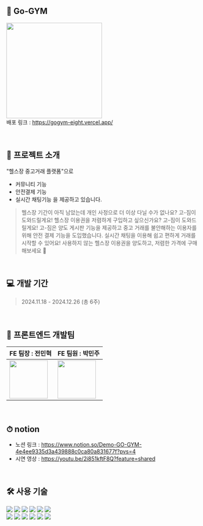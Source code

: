 ## 💪 Go-GYM
<img src="https://velog.velcdn.com/images/mari0000/post/d91d634f-2ae1-41e2-8e0e-78f40a369b76/image.png" width="250"/> <br /> 배포 링크 : https://gogym-eight.vercel.app/

<br />

## 🚀 프로젝트 소개
"헬스장 중고거래 플랫폼"으로 
- 커뮤니티 기능
- 안전결제 기능
- 실시간 채팅기능
을 제공하고 있습니다.

> 헬스장 기간이 아직 남았는데 개인 사정으로 더 이상 다닐 수가 없나요? 고-짐이 도와드릴게요!
헬스장 이용권을 저렴하게 구입하고 싶으신가요? 고-짐이 도와드릴게요!
고-짐은 양도 게시판 기능을 제공하고 중고 거래를 불안해하는 이용자를 위해 안전 결제 기능을 도입했습니다. 
실시간 채팅을 이용해 쉽고 편하게 거래를 시작할 수 있어요!
사용하지 않는 헬스장 이용권을 양도하고, 저렴한 가격에 구매해보세요 🤗
<br />

## 💻 개발 기간
> 2024.11.18 - 2024.12.26 (총 6주)
<br />

## 📃 프론트엔드 개발팀
|FE 팀장 : 전민혁| FE 팀원 : 박민주|
|------|---|
|<img src="https://velog.velcdn.com/images/mari0000/post/50f1553b-2695-48d6-8827-f7fc5eef6a9b/image.jpg" width="100px"/>| <img src="https://velog.velcdn.com/images/mari0000/post/e11a77c1-10d2-4462-a46b-5a27b13a399f/image.jpg" width="100px"/>|
<br />

##  ⏱ notion
- 노션 링크 : https://www.notion.so/Demo-GO-GYM-4e4ee9335d3a439888c0ca80a831677f?pvs=4  <br />
- 시연 영상 : https://youtu.be/2i851kftF8Q?feature=shared

<br />

## 🛠 사용 기술
<div> 
  <img src="https://img.shields.io/badge/html5-E34F26?style=for-the-badge&logo=html5&logoColor=white"> 
  <img src="https://img.shields.io/badge/css-1572B6?style=for-the-badge&logo=css3&logoColor=white"> 
  <img src="https://img.shields.io/badge/Typescript-3178C6?style=for-the-badge&logo=Typescript&logoColor=white"> 
  <img src="https://img.shields.io/badge/react-61DAFB?style=for-the-badge&logo=react&logoColor=black"> 
  <img src="https://img.shields.io/badge/Next.js-black?style=for-the-badge&logo=next.js&logoColor=white">
  <img src="https://img.shields.io/badge/Reactquery-FF4154?style=for-the-badge&logo=reactquery&logoColor=white">
      <br />
  <img src="https://img.shields.io/badge/Axios-5A29E4?style=for-the-badge&logo=axios&logoColor=white">
  <img src="https://img.shields.io/badge/vercel-000000?style=for-the-badge&logo=vercel&logoColor=white">
  <img src="https://img.shields.io/badge/Tailwindcss-06B6D4?style=for-the-badge&logo=tailwindcss&logoColor=white">
  <img src="https://img.shields.io/badge/Daisyui-1AD1A5?style=for-the-badge&logo=daisyui&logoColor=white">
  <img src="https://img.shields.io/badge/github-181717?style=for-the-badge&logo=github&logoColor=white">
  <img src="https://img.shields.io/badge/git-F05032?style=for-the-badge&logo=git&logoColor=white">
</div>
